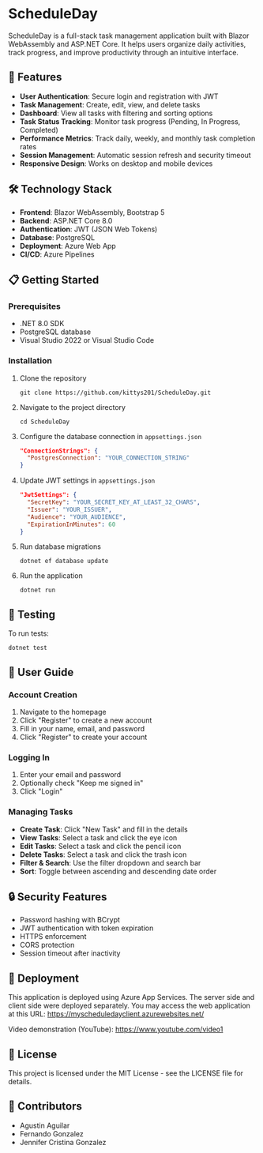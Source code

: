 # ScheduleDay

ScheduleDay is a full-stack task management application built with Blazor WebAssembly and ASP.NET Core. It helps users organize daily activities, track progress, and improve productivity through an intuitive interface.

## 🚀 Features

- **User Authentication**: Secure login and registration with JWT
- **Task Management**: Create, edit, view, and delete tasks
- **Dashboard**: View all tasks with filtering and sorting options
- **Task Status Tracking**: Monitor task progress (Pending, In Progress, Completed)
- **Performance Metrics**: Track daily, weekly, and monthly task completion rates
- **Session Management**: Automatic session refresh and security timeout
- **Responsive Design**: Works on desktop and mobile devices

## 🛠️ Technology Stack

- **Frontend**: Blazor WebAssembly, Bootstrap 5
- **Backend**: ASP.NET Core 8.0
- **Authentication**: JWT (JSON Web Tokens)
- **Database**: PostgreSQL
- **Deployment**: Azure Web App
- **CI/CD**: Azure Pipelines

## 📋 Getting Started

### Prerequisites
- .NET 8.0 SDK
- PostgreSQL database
- Visual Studio 2022 or Visual Studio Code

### Installation

1. Clone the repository
   ```
   git clone https://github.com/kittys201/ScheduleDay.git
   ```

2. Navigate to the project directory
   ```
   cd ScheduleDay
   ```

3. Configure the database connection in `appsettings.json`
   ```json
   "ConnectionStrings": {
     "PostgresConnection": "YOUR_CONNECTION_STRING"
   }
   ```

4. Update JWT settings in `appsettings.json`
   ```json
   "JwtSettings": {
     "SecretKey": "YOUR_SECRET_KEY_AT_LEAST_32_CHARS",
     "Issuer": "YOUR_ISSUER",
     "Audience": "YOUR_AUDIENCE",
     "ExpirationInMinutes": 60
   }
   ```

5. Run database migrations
   ```
   dotnet ef database update
   ```

6. Run the application
   ```
   dotnet run
   ```

## 🧪 Testing

To run tests:
```
dotnet test
```

## 📱 User Guide

### Account Creation
1. Navigate to the homepage
2. Click "Register" to create a new account
3. Fill in your name, email, and password
4. Click "Register" to create your account

### Logging In
1. Enter your email and password
2. Optionally check "Keep me signed in"
3. Click "Login"

### Managing Tasks
- **Create Task**: Click "New Task" and fill in the details
- **View Tasks**: Select a task and click the eye icon
- **Edit Tasks**: Select a task and click the pencil icon
- **Delete Tasks**: Select a task and click the trash icon
- **Filter & Search**: Use the filter dropdown and search bar
- **Sort**: Toggle between ascending and descending date order

## 🔒 Security Features

- Password hashing with BCrypt
- JWT authentication with token expiration
- HTTPS enforcement
- CORS protection
- Session timeout after inactivity

## 🚢 Deployment

This application is deployed using Azure App Services. The server side and client side were deployed separately. You may access the web application at this URL: https://myscheduledayclient.azurewebsites.net/

Video demonstration (YouTube): https://www.youtube.com/video1

## 📝 License

This project is licensed under the MIT License - see the LICENSE file for details.

## 👥 Contributors

- Agustin Aguilar 
- Fernando Gonzalez 
- Jennifer Cristina Gonzalez 
